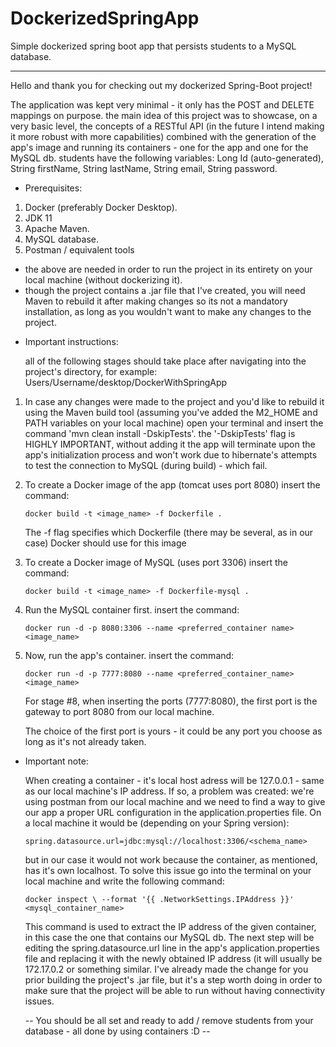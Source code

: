 # DockerizedSpringApp
Simple dockerized spring boot app that persists students to a MySQL database.

----------------------------------------------------------------------------------

Hello and thank you for checking out my dockerized Spring-Boot project!

The application was kept very minimal - it only has the POST and DELETE mappings on purpose. the main idea of this project was to showcase,
on a very basic level, the concepts of a RESTful API (in the future I intend making it more robust with more capabilities) combined with
the generation of the app's image and running its containers - one for the app and one for the MySQL db.
students have the following variables: Long Id (auto-generated), String firstName, String lastName, String email, String password.



- Prerequisites:

1. Docker (preferably Docker Desktop).
2. JDK 11
3. Apache Maven.
4. MySQL database.
5. Postman / equivalent tools

* the above are needed in order to run the project in its entirety on your local machine (without dockerizing it).
* though the project contains a .jar file that I've created, you will need Maven to rebuild it after making changes so its not a mandatory
  installation, as long as you wouldn't want to make any changes to the project.



- Important instructions:

  all of the following stages should take place after navigating into the project's directory, for example: Users/Username/desktop/DockerWithSpringApp

1. In case any changes were made to the project and you'd like to rebuild it using the Maven build tool (assuming you've added the M2_HOME
   and PATH variables on your local machine) open your terminal and insert the command 'mvn clean install -DskipTests'. the '-DskipTests'
   flag is HIGHLY IMPORTANT, without adding it the app will terminate upon the app's initialization process and won't work due to hibernate's
   attempts to test the connection to MySQL (during build) - which fail.

3. To create a Docker image of the app (tomcat uses port 8080) insert the command:

       docker build -t <image_name> -f Dockerfile .

   The -f flag specifies which Dockerfile (there may be several, as in our case) Docker should use for this image

5. To create a Docker image of MySQL (uses port 3306) insert the command:

       docker build -t <image_name> -f Dockerfile-mysql .

7. Run the MySQL container first. insert the command:

       docker run -d -p 8080:3306 --name <preferred_container name> <image_name>

8. Now, run the app's container. insert the command:

       docker run -d -p 7777:8080 --name <preferred_container_name> <image_name>

   For stage #8, when inserting the ports (7777:8080), the first port is the gateway to port 8080 from our local machine.

   The choice of the first port is yours - it could be any port you choose as long as it's not already taken.



- Important note:

  When creating a container - it's local host adress will be 127.0.0.1 - same as our local machine's IP address.
  If so, a problem was created: we're using postman from our local machine and we need to find a way to give our app a proper URL
  configuration in the application.properties file. On a local machine it would be (depending on your Spring version):

      spring.datasource.url=jdbc:mysql://localhost:3306/<schema_name>

  but in our case it would not work because the container, as mentioned, has it's own localhost.
  To solve this issue go into the terminal on your local machine and write the following command:
  
      docker inspect \ --format '{{ .NetworkSettings.IPAddress }}' <mysql_container_name>
  
  This command is used to extract the IP address of the given container, in this case the one that contains our MySQL db.
  The next step will be editing the spring.datasource.url line in the app's application.properties file and replacing it with the
  newly obtained IP address (it will usually be 172.17.0.2 or something similar.
  I've already made the change for you prior building the project's .jar file, but it's a step worth doing in order to make sure that
  the project will be able to run without having connectivity issues.


   -- You should be all set and ready to add / remove students from your database - all done by using containers :D --
